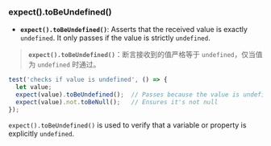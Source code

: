 ### expect().toBeUndefined()

- **`expect().toBeUndefined()`**: Asserts that the received value is exactly `undefined`. It only passes if the value is strictly `undefined`.

> **`expect().toBeUndefined()`**：断言接收到的值严格等于 `undefined`，仅当值为 `undefined` 时通过。

```js
test('checks if value is undefined', () => {
  let value;
  expect(value).toBeUndefined();  // Passes because the value is undefined
  expect(value).not.toBeNull();   // Ensures it's not null
});
```

`expect().toBeUndefined()` is used to verify that a variable or property is explicitly `undefined`.
